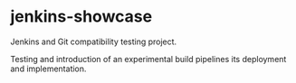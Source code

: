 # jenkins-showcase
Jenkins and Git compatibility testing project.

Testing and introduction of an experimental build pipelines its deployment and implementation.